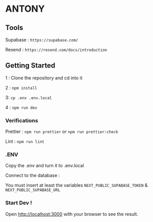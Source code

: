 # ANTONY

## Tools

Supabase : `https://supabase.com/`

Resend : `https://resend.com/docs/introduction`

## Getting Started

1 : Clone the repository and cd into it

2 : `npm install`

3: `cp .env .env.local`

4 : `npm run dev`

### Verifications

Prettier : `npm run prettier` or `npm run prettier:check`

Lint : `npm run lint`

### .ENV

Copy the .env and turn it to .env.local

Connect to the database :

You must insert at least the variables `NEXT_PUBLIC_SUPABASE_TOKEN` & `NEXT_PUBLIC_SUPABASE_URL`

### Start Dev !

Open [http://localhost:3000](http://localhost:3000) with your browser to see the result.
